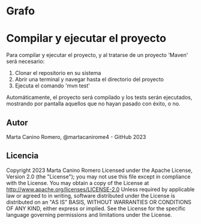 # Grafo


# Compilar y ejecutar el proyecto

Para compilar y ejecutar el proyecto, y al tratarse de un proyecto 'Maven' será necesario:

1. Clonar el repositorio en su sistema
2. Abrir una terminal y navegar hasta el directorio del proyecto
3. Ejecuta el comando 'mvn test'

Automáticamente, el proyecto será compilado y los tests serán ejecutados, mostrando por pantalla aquellos que no hayan pasado con éxito, o no.

## Autor
Marta Canino Romero, @martacanirome4 - GitHub 2023

## Licencia
Copyright 2023 Marta Canino Romero
Licensed under the Apache License, Version 2.0 (the "License");
you may not use this file except in compliance with the License.
You may obtain a copy of the License at
http://www.apache.org/licenses/LICENSE-2.0
Unless required by applicable law or agreed to in writing, software distributed under the License is distributed on an
"AS IS" BASIS, WITHOUT WARRANTIES OR CONDITIONS OF ANY KIND, either express or implied.
See the License for the specific language governing permissions and limitations under the License.
